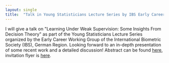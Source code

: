 ```yaml
---
layout: single
title:  "Talk in Young Statisticians Lecture Series by IBS Early Career Group"
---
```



I will give a talk on "Learning Under Weak Supervision: Some Insights From Decision Theory" as part of the Young Statisticians Lecture Series organized by the Early Career Working Group of the International Biometric Society (IBS), German Region. Looking forward to an in-depth presentation of some recent work and a detailed discussion! Abstract can be found [here](https://www.biometrische-gesellschaft.de/fileadmin/AG_Daten/Nachwuchs/PDFs/YSLS_2023-04-18_Abstract.pdf), invitation flyer is [here](https://www.biometrische-gesellschaft.de/fileadmin/AG_Daten/Nachwuchs/PDFs/YSLS_2023-04-18_Flyer.pdf).
